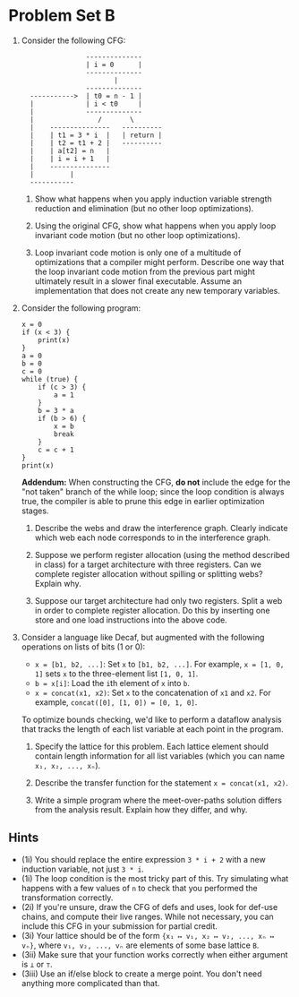 # Problem Set B

1. Consider the following CFG:

	```
	                --------------
	                | i = 0      |
	                --------------
	                       |
	                --------------
	  ----------->  | t0 = n - 1 |
	  |             | i < t0     |
	  |             --------------
	  |                /       \
	  |    ---------------   ----------
	  |    | t1 = 3 * i  |   | return |
	  |    | t2 = t1 + 2 |   ----------
	  |    | a[t2] = n   |
	  |    | i = i + 1   |
	  |    ---------------
	  |         |
	  -----------
	```

	1. Show what happens when you apply induction variable strength reduction and elimination (but no other loop optimizations).

	1. Using the original CFG, show what happens when you apply loop invariant code motion (but no other loop optimizations).

	1. Loop invariant code motion is only one of a multitude of optimizations that a compiler might perform. Describe one way that the loop invariant code motion from the previous part might ultimately result in a slower final executable. Assume an implementation that does not create any new temporary variables.

1. Consider the following program:

	```
	x = 0
	if (x < 3) {
	    print(x)
	}
	a = 0
	b = 0
	c = 0
	while (true) {
	    if (c > 3) {
	        a = 1
	    }
	    b = 3 * a
	    if (b > 6) {
	        x = b
	        break
	    }
	    c = c + 1
	}
	print(x)
	```

	__Addendum:__ When constructing the CFG, __do not__ include the edge for the "not taken" branch of the while loop; since the loop condition is always true, the compiler is able to prune this edge in earlier optimization stages.

	1. Describe the webs and draw the interference graph. Clearly indicate which web each node corresponds to in the interference graph.

	1. Suppose we perform register allocation (using the method described in class) for a target architecture with three registers. Can we complete register allocation without spilling or splitting webs? Explain why.

	1. Suppose our target architecture had only two registers. Split a web in order to complete register allocation. Do this by inserting one store and one load instructions into the above code.

1. Consider a language like Decaf, but augmented with the following operations on lists of bits (1 or 0):

	- `x = [b1, b2, ...]`: Set `x` to `[b1, b2, ...]`. For example, `x = [1, 0, 1]` sets `x` to the three-element list `[1, 0, 1]`.
	- `b = x[i]`: Load the `i`th element of `x` into `b`.
	- `x = concat(x1, x2)`: Set `x` to the concatenation of `x1` and `x2`. For example, `concat([0], [1, 0]) = [0, 1, 0]`.

	To optimize bounds checking, we'd like to perform a dataflow analysis that tracks the length of each list variable at each point in the program.

	1. Specify the lattice for this problem. Each lattice element should contain length information for all list variables (which you can name `x₁, x₂, ..., xₙ`).

	1. Describe the transfer function for the statement `x = concat(x1, x2)`.

	1. Write a simple program where the meet-over-paths solution differs from the analysis result. Explain how they differ, and why.

## Hints

- (1i) You should replace the entire expression `3 * i + 2` with a new induction variable, not just `3 * i`.
- (1i) The loop condition is the most tricky part of this. Try simulating what happens with a few values of `n` to check that you performed the transformation correctly.
- (2i) If you're unsure, draw the CFG of defs and uses, look for def-use chains, and compute their live ranges. While not necessary, you can include this CFG in your submission for partial credit.
- (3i) Your lattice should be of the form `{x₁ ↦ v₁, x₂ ↦ v₂, ..., xₙ ↦ vₙ}`, where `v₁, v₂, ..., vₙ` are elements of some base lattice `B`.
- (3ii) Make sure that your function works correctly when either argument is `⊥` or `⊤`.
- (3iii) Use an if/else block to create a merge point. You don't need anything more complicated than that.
